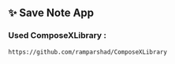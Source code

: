## ✨ Save Note App
### Used ComposeXLibrary : 
 ```
https://github.com/ramparshad/ComposeXLibrary
```
